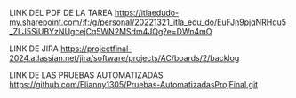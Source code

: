 LINK DEL PDF DE LA TAREA
https://itlaedudo-my.sharepoint.com/:f:/g/personal/20221321_itla_edu_do/EuFJn9pjqNRHqu5_ZLJ5SiUBYzNUgcejCq5WN2MSdm4JQg?e=DWn4mO 

LINK DE JIRA
https://projectfinal-2024.atlassian.net/jira/software/projects/AC/boards/2/backlog 

LINK DE LAS PRUEBAS AUTOMATIZADAS
https://github.com/Elianny1305/Pruebas-AutomatizadasProjFinal.git 
